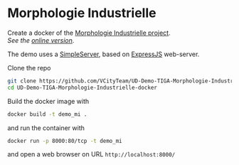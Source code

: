 # Morphologie Industrielle

Create a docker of the [Morphologie Industrielle project](https://github.com/VCityTeam/UD-Demo-TIGA-Morphologie-Industrielle).  
_See the [online version](https://www.imuvirtuel.fr/vcity/valleedugier/)_.

The demo uses a [SimpleServer](https://github.com/VCityTeam/UD-SimpleServer), based on [ExpressJS](https://en.wikipedia.org/wiki/Express.js) web-server.

Clone the repo

```bash
git clone https://github.com/VCityTeam/UD-Demo-TIGA-Morphologie-Industrielle-docker.git
cd UD-Demo-TIGA-Morphologie-Industrielle-docker
```

Build the docker image with

```bash
docker build -t demo_mi .
```

and run the container with

```bash
docker run -p 8000:80/tcp -t demo_mi
```

and open a web browser on URL `http://localhost:8000/`
